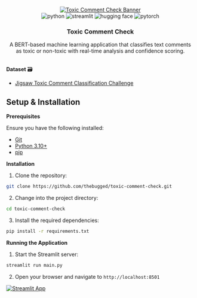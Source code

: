 <div align="center">
  <br />
    <a href="https://toxic-comment-check.streamlit.app/" target="_blank">
      <img src="https://github.com/user-attachments/assets/6f78caec-ba8a-4c96-b373-00c64ec55ff6" alt="Toxic Comment Check Banner">
    </a>
  <br />

  <div>
    <img src="https://img.shields.io/badge/-Python-black?style=for-the-badge&logoColor=white&logo=python&color=3776AB" alt="python" />
    <img src="https://img.shields.io/badge/-Streamlit-black?style=for-the-badge&logoColor=white&logo=streamlit&color=FF4B4B" alt="streamlit" />
    <img src="https://img.shields.io/badge/-Hugging%20Face-black?style=for-the-badge&logoColor=white&logo=huggingface&color=FFD21E" alt="hugging face" />
    <img src="https://img.shields.io/badge/-PyTorch-black?style=for-the-badge&logoColor=white&logo=pytorch&color=EE4C2C" alt="pytorch" />
  </div>

  <h3 align="center">Toxic Comment Check</h3>

   <div align="center">
     A BERT-based machine learning application that classifies text comments as toxic or non-toxic with real-time analysis and confidence scoring.
    </div>
</div>
<br/>

**Dataset** 🗃️
- [Jigsaw Toxic Comment Classification Challenge](https://www.kaggle.com/competitions/jigsaw-toxic-comment-classification-challenge/overview)

## Setup & Installation

**Prerequisites**

Ensure you have the following installed:

- [Git](https://git-scm.com/)
- [Python 3.10+](https://www.python.org/downloads/)
- [pip](https://pip.pypa.io/en/stable/installation/)

**Installation**

1. Clone the repository:
```bash
git clone https://github.com/thebugged/toxic-comment-check.git
```

2. Change into the project directory:
```bash
cd toxic-comment-check
```

3. Install the required dependencies:
```bash
pip install -r requirements.txt
```

**Running the Application**

1. Start the Streamlit server:
```bash
streamlit run main.py
```

2. Open your browser and navigate to `http://localhost:8501`

[![Streamlit App](https://static.streamlit.io/badges/streamlit_badge_black_white.svg)](https://toxic-comment-check.streamlit.app/)

